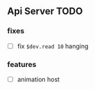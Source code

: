 ## Api Server TODO

### fixes

* [ ] fix `$dev.read 10` hanging

### features

* [ ] animation host
